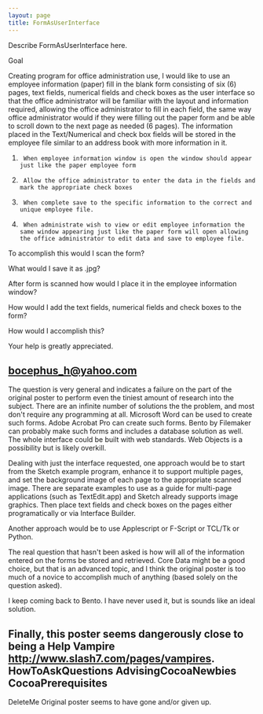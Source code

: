 ```yaml
---
layout: page
title: FormAsUserInterface
---
```


Describe FormAsUserInterface here.

Goal

 

Creating program for office administration use, I would like to use an employee information (paper) fill in the blank form consisting of six (6) pages, text fields, numerical fields and check boxes as the user interface so that the office administrator will be familiar with the layout and information required, allowing the office administrator to fill in each field, the same way office administrator would if they were filling out the paper form and be able to scroll down to the next page as needed (6 pages). The information placed in the Text/Numerical and check box fields will be stored in the employee file similar to an address book with more information in it. 

1)      When employee information window is open the window should appear just like the paper employee form

2)      Allow the office administrator to enter the data in the fields and mark the appropriate check boxes

3)      When complete save to the specific information to the correct and unique employee file.

4)      When administrate wish to view or edit employee information the same window appearing just like the paper form will open allowing the office administrator to edit data and save to employee file.  

To accomplish this would I scan the form?

 What would I save it as .jpg?

 After form is scanned how would I place it in the employee information window?

How would I add the text fields, numerical fields and check boxes to the form?

How would I accomplish this? 

Your help is greatly appreciated.

bocephus_h@yahoo.com
----
The question is very general and indicates a failure on the part of the original poster to perform even the tiniest amount of research into the subject.  There are an infinite number of solutions the the problem, and most don't require any programming at all.  Microsoft Word can be used to create such forms.  Adobe Acrobat Pro can create such forms.  Bento by Filemaker can probably make such forms and includes a database solution as well.  The whole interface could be built with web standards.  Web Objects is a possibility but is likely overkill.

Dealing with just the interface requested, one approach would be to start from the Sketch example program, enhance it to support multiple pages, and set the background image of each page to the appropriate scanned image.  There are separate examples to use as a guide for multi-page applications (such as TextEdit.app) and Sketch already supports image graphics.  Then place text fields and check boxes on the pages either programatically or via Interface Builder.

Another approach would be to use Applescript or F-Script or TCL/Tk or Python. 

The real question that hasn't been asked is how will all of the information entered on the forms be stored and retrieved.  Core Data might be a good choice, but that is an advanced topic, and I think the original poster is too much of a novice to accomplish much of anything (based solely on the question asked).

I keep coming back to Bento.  I have never used it, but is sounds like an ideal solution.

Finally, this poster seems dangerously close to being a Help Vampire http://www.slash7.com/pages/vampires.
HowToAskQuestions
AdvisingCocoaNewbies
CocoaPrerequisites
----
DeleteMe Original poster seems to have gone and/or given up.

